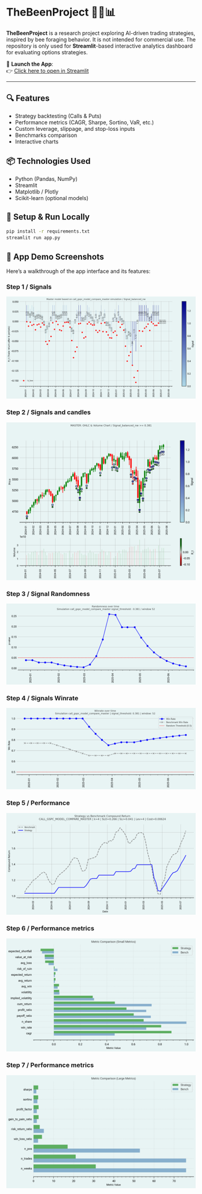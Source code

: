 # TheBeenProject 🐝💡📊

**TheBeenProject** is a research project exploring AI-driven trading strategies, inspired by bee foraging behavior. It is not intended for commercial use. The repository is only used for **Streamlit**-based interactive analytics dashboard for evaluating options strategies.

🚀 **Launch the App**:  
👉 [Click here to open in Streamlit](https://thebeenproject-c5zp7sqjx7s56jw9br7h8g.streamlit.app)

---

## 🔍 Features

- Strategy backtesting (Calls & Puts)
- Performance metrics (CAGR, Sharpe, Sortino, VaR, etc.)
- Custom leverage, slippage, and stop-loss inputs
- Benchmarks comparison
- Interactive charts 

## 📦 Technologies Used

- Python (Pandas, NumPy)
- Streamlit
- Matplotlib / Plotly
- Scikit-learn (optional models)

## 🚧 Setup & Run Locally

```bash
pip install -r requirements.txt
streamlit run app.py
```

## 📸 App Demo Screenshots

Here’s a walkthrough of the app interface and its features:

### Step 1 / Signals

![Step 1](demo/1.png)

### Step 2 / Signals and candles 

![Step 2](demo/2.png)

### Step 3 / Signal Randomness

![Step 3](demo/3.png) 

### Step 4 / Signals Winrate

![Step 4](demo/4.png)

### Step 5 / Performance

![Step 5](demo/5.png)

### Step 6 / Performance metrics

![Step 6](demo/6.png)

### Step 7 / Performance metrics

![Step 7](demo/7.png)


